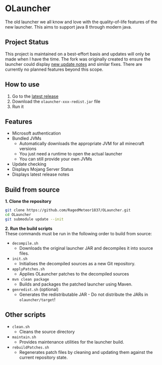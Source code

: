 # OLauncher
The old launcher we all know and love with the quality-of-life features of the new launcher. This aims to support java 8 through modern java.

## Project Status
This project is maintained on a best-effort basis and updates will only be made when I have the time. The fork was originally created to ensure the launcher could display [new update notes](https://ragedmeteor1837.github.io/mcnews/news/) and similar fixes. There are currently no planned features beyond this scope.

## How to use
1. Go to the [latest release](https://github.com/RagedMeteor1837/OLauncher/releases/latest)
2. Download the `olauncher-xxx-redist.jar` file
3. Run it

## Features
- Microsoft authentication
- Bundled JVMs
  - Automatically downloads the appropriate JVM for all minecraft versions
  - You just need a runtime to open the actual launcher
  - You can still provide your own JVMs
- Update checking
- Displays Mojang Server Status
- Displays latest release notes

## Build from source
**1. Clone the repository**
   ```bash
   git clone https://github.com/RagedMeteor1837/OLauncher.git
   cd OLauncher
   git submodule update --init
  ```
**2. Run the build scripts<br>**
These commands must be run in the following order to build from source:
- `decompile.sh`
  - Downloads the original launcher JAR and decompiles it into source files.
- `init.sh`
  - Initialises the decompiled sources as a new Git repository.
- `applyPatches.sh`
  - Applies OLauncher patches to the decompiled sources
- `mvn clean package`
  - Builds and packages the patched launcher using Maven.
- `genredist.sh` (optional)
  - Generates the redistributable JAR - Do not distribute the JARs in `olauncher/target`!

## Other scripts
- `clean.sh`
  - Cleans the source directory
- `maintain.sh`
  - Provides maintenance utilities for the launcher build.
- `rebuildPatches.sh`
  - Regenerates patch files by cleaning and updating them against the current repository state.
